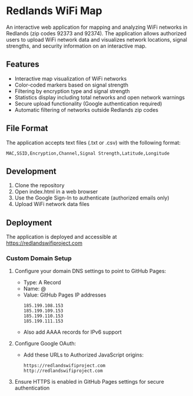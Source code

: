 # Redlands WiFi Map

An interactive web application for mapping and analyzing WiFi networks in Redlands (zip codes 92373 and 92374). The application allows authorized users to upload WiFi network data and visualizes network locations, signal strengths, and security information on an interactive map.

## Features

- Interactive map visualization of WiFi networks
- Color-coded markers based on signal strength
- Filtering by encryption type and signal strength
- Statistics display including total networks and open network warnings
- Secure upload functionality (Google authentication required)
- Automatic filtering of networks outside Redlands zip codes

## File Format

The application accepts text files (.txt or .csv) with the following format:
```
MAC,SSID,Encryption,Channel,Signal Strength,Latitude,Longitude
```

## Development

1. Clone the repository
2. Open index.html in a web browser
3. Use the Google Sign-In to authenticate (authorized emails only)
4. Upload WiFi network data files

## Deployment

The application is deployed and accessible at https://redlandswifiproject.com

### Custom Domain Setup

1. Configure your domain DNS settings to point to GitHub Pages:
   - Type: A Record
   - Name: @
   - Value: GitHub Pages IP addresses
     ```
     185.199.108.153
     185.199.109.153
     185.199.110.153
     185.199.111.153
     ```
   - Also add AAAA records for IPv6 support

2. Configure Google OAuth:
   - Add these URLs to Authorized JavaScript origins:
     ```
     https://redlandswifiproject.com
     http://redlandswifiproject.com
     ```

3. Ensure HTTPS is enabled in GitHub Pages settings for secure authentication
